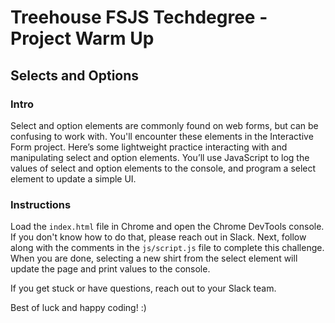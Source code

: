 
# Treehouse FSJS Techdegree - Project Warm Up

## Selects and Options

### Intro

Select and option elements are commonly found on web forms, but can be confusing to work with.  You'll encounter these elements in the Interactive Form project.  Here’s some lightweight practice interacting with and manipulating select and option elements.  You’ll use JavaScript to log the values of select and option elements to the console, and program a select element to update a simple UI.

### Instructions

 Load the `index.html` file in Chrome and open the Chrome DevTools console.  If you don't know how to do that, please reach out in Slack.  Next, follow along with the comments in the `js/script.js` file to complete this challenge.  When you are done, selecting a new shirt from the select element will update the page and print values to the console.

If you get stuck or have questions, reach out to your Slack team.

Best of luck and happy coding! :)
